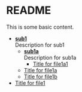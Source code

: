 # README

This is some basic content.


<!-- tree generated by markdown-notes-tree starts here -->

- [**sub1**](sub1)  
    Description for sub1
    - [**sub1a**](sub1/sub1a)  
        Description for sub1a
        - [Title for file1a1](sub1/sub1a/file1a1.md)
    - [Title for file1a](sub1/file1a.md)
    - [Title for file1b](sub1/file1b.md)
- [Title for file1](file1.md)

<!-- tree generated by markdown-notes-tree ends here -->
